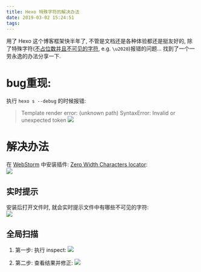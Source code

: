```yaml
---
title: Hexo 特殊字符的解决办法
date: 2019-03-02 15:24:51
tags:
---
```


用了 Hexo 这个博客框架快半年了, 不管是文档还是各种体验都还是挺友好的, 除了特殊字符([不占位数并且不可见的字符](https://en.wikipedia.org/wiki/Zero-width_space), e.g. `\u2028`)报错的问题... 找到了一个一劳永逸的办法分享一下.    

<!--more-->

# bug重现:   
执行 `hexo s --debug` 的时候报错:   
> Template render error: (unknown path) 
>    SyntaxError: Invalid or unexpected token
![](/images/blog/190302_uwsgi_with_threading_bug/15515115013020.jpg)

# 解决办法
在 [WebStorm](https://www.jetbrains.com/webstorm/) 中安装插件: [Zero Width Characters locator](https://plugins.jetbrains.com/plugin/7448-zero-width-characters-locator):   
![](/images/blog/190302_uwsgi_with_threading_bug/15515120638235.jpg)

## 实时提示
安装后打开文件时, 就会实时提示文件中有哪些不可见的字符:   
![](/images/blog/190302_uwsgi_with_threading_bug/15515118874778.jpg)

## 全局扫描
1) 第一步: 执行 inspect:
![](/images/blog/190302_uwsgi_with_threading_bug/15515125320948.jpg)

2) 第二步: 查看结果并修正:
![](/images/blog/190302_uwsgi_with_threading_bug/15515126741490.jpg)


